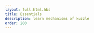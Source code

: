 ```yaml
---
layout: full.html.hbs
title: Essentials
description: learn mechanisms of kuzzle
order: 200
---
```


<RedirectToFirstChild />
